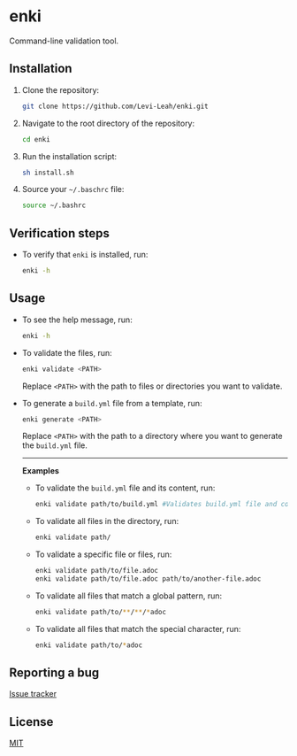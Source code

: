 # enki

Command-line validation tool.

## Installation

1. Clone the repository:
    ```bash
    git clone https://github.com/Levi-Leah/enki.git
    ```

1. Navigate to the root directory of the repository:
    ```bash
    cd enki
    ```

1. Run the installation script:
    ```bash
    sh install.sh
    ```

1. Source your `~/.baschrc` file:
    ```bash
    source ~/.bashrc
    ```

## Verification steps

* To verify that `enki` is installed, run:
    ```bash
    enki -h
    ```

## Usage

* To see the help message, run:
    ```bash
    enki -h
    ```

* To validate the files, run:
    ```bash
    enki validate <PATH>
    ```
    Replace `<PATH>` with the path to files or directories you want to validate.

* To generate a `build.yml` file from a template, run:
    ```bash
    enki generate <PATH>
    ```
    Replace `<PATH>` with the path to a directory where you want to generate the `build.yml` file.

    ---
    **Examples**

    * To validate the `build.yml` file and its content, run:
        ```bash
        enki validate path/to/build.yml #Validates build.yml file and content specifiyed in it
        ```

    * To validate all files in the directory, run:
        ```bash
        enki validate path/
        ```

    * To validate a specific file or files, run:
        ```bash
        enki validate path/to/file.adoc
        enki validate path/to/file.adoc path/to/another-file.adoc
        ```

    * To validate all files that match a global pattern, run:
        ```bash
        enki validate path/to/**/**/*adoc
        ```

    * To validate all files that match the special character, run:
        ```bash
        enki validate path/to/*adoc
        ```

## Reporting a bug
[Issue tracker](https://github.com/Levi-Leah/enki/issues)


## License
[MIT](https://choosealicense.com/licenses/mit/)
